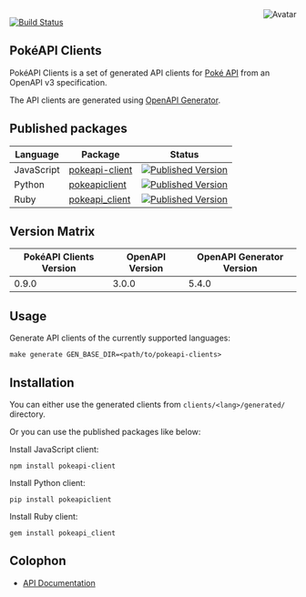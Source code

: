 <img align="right" src="https://raw.github.com/cliffano/pokeapi-clients/master/avatar.jpg" alt="Avatar"/>

[![Build Status](https://github.com/cliffano/pokeapi-clients/actions/workflows/ci-workflow.yaml/badge.svg)](https://github.com/cliffano/pokeapi-clients/actions/workflows/ci-workflow.yaml)
<br/>

PokéAPI Clients
---------------

PokéAPI Clients is a set of generated API clients for [Poké API](https://www.pokeapi.co/) from an OpenAPI v3 specification.

The API clients are generated using [OpenAPI Generator](https://openapi-generator.tech/).

Published packages
------------------

| Language | Package | Status |
|----------|---------|--------|
| JavaScript | [pokeapi-client]((http://www.npmjs.com/package/pokeapi-client)) | [![Published Version](https://img.shields.io/npm/v/pokeapi-client.svg)](http://www.npmjs.com/package/pokeapi-client) |
| Python | [pokeapiclient]((https://pypi.python.org/pypi/pokeapiclient)) | [![Published Version](https://img.shields.io/pypi/v/pokeapiclient.svg)](https://pypi.python.org/pypi/pokeapiclient) |
| Ruby | [pokeapi_client]((https://rubygems.org/gems/pokeapi_client)) | [![Published Version](https://img.shields.io/gem/v/pokeapi_client.svg)](https://rubygems.org/gems/pokeapi_client) |

Version Matrix
--------------

| PokéAPI Clients Version | OpenAPI Version | OpenAPI Generator Version |
|-------------------------|-----------------|---------------------------|
| 0.9.0 | 3.0.0 | 5.4.0 |

Usage
-----

Generate API clients of the currently supported languages:

    make generate GEN_BASE_DIR=<path/to/pokeapi-clients>

Installation
------------

You can either use the generated clients from `clients/<lang>/generated/` directory.

Or you can use the published packages like below:

Install JavaScript client:

    npm install pokeapi-client

Install Python client:

    pip install pokeapiclient

Install Ruby client:

    gem install pokeapi_client

Colophon
--------

* [API Documentation](http://cliffano.github.io/pokeapi-clients/api/latest/)
